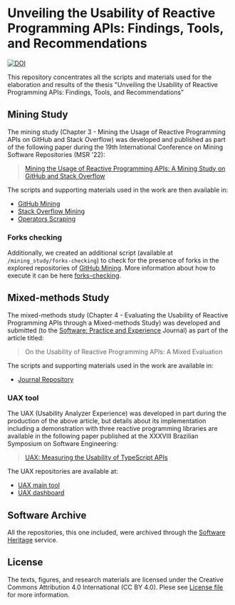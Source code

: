 # Unveiling the Usability of Reactive Programming APIs: Findings, Tools, and Recommendations
[![DOI](https://zenodo.org/badge/898618439.svg)](https://doi.org/10.5281/zenodo.14884110)

This repository concentrates all the scripts and materials used for the elaboration and results of the thesis "Unveiling the Usability of Reactive Programming APIs: Findings, Tools, and Recommendations"

## Mining Study
The mining study (Chapter 3 - Mining the Usage of Reactive Programming APIs on GitHub and Stack Overflow) was developed and published as part of the following paper during the 19th International Conference on Mining Software Repositories (MSR '22):
> [Mining the Usage of Reactive Programming APIs: A Mining Study on GitHub and Stack Overflow](https://dl.acm.org/doi/10.1145/3524842.3527966)

The scripts and supporting materials used in the work are then available in:
* [GitHub Mining](https://github.com/carloszimm/gh-mining-msr22)
* [Stack Overflow Mining](https://github.com/carloszimm/so-mining-msr22)
* [Operators Scraping](https://github.com/carloszimm/rx-scraping-msr22)

### Forks checking
 Additionally, we created an additional script (available at `/mining_study/forks-checking`) to check for the presence of forks in the explored repositories of [GitHub Mining](https://github.com/carloszimm/gh-mining-msr22). More information about how to execute it can be here [forks-checking](https://github.com/carloszimm/thesis/tree/main/mining_study/forks-checking).

## Mixed-methods Study
The mixed-methods study (Chapter 4 - Evaluating the Usability of Reactive Programming APIs through a Mixed-methods Study) was developed and submitted (to the [Software: Practice and Experience](https://onlinelibrary.wiley.com/journal/1097024x) Journal) as part of the article titled:
> On the Usability of Reactive Programming APIs: A Mixed Evaluation

The scripts and supporting materials used in the work are available in:
* [Journal Repository](https://github.com/carloszimm/reactiveusability24)

### UAX tool
The UAX (Usability Analyzer Experience) was developed in part during the production of the above article, but details about its implementation including a demonstration with three reactive programming libraries are available in the following paper published at the XXXVIII Brazilian Symposium on Software Engineering:
> [UAX: Measuring the Usability of TypeScript APIs](https://sol.sbc.org.br/index.php/sbes/article/view/30429)

The UAX repositories are available at:
* [UAX main tool](https://github.com/uax-analyzer/uax)
* [UAX dashboard](https://github.com/uax-analyzer/uax-ui)

## Software Archive
All the repositories, this one included, were archived through the [Software Heritage](https://www.softwareheritage.org) service.

## License
The texts, figures, and research materials are licensed under the Creative Commons Attribution 4.0 International (CC BY 4.0). Plese see [License file](https://github.com/carloszimm/thesis/blob/main/LICENSE.md) for more information.
